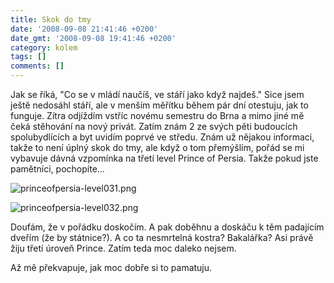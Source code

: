 ```yaml
---
title: Skok do tmy
date: '2008-09-08 21:41:46 +0200'
date_gmt: '2008-09-08 19:41:46 +0200'
category: kolem
tags: []
comments: []
---
```

<p>Jak se říká, "Co se v mládí naučíš, ve stáří jako když najdeš." Sice jsem ještě nedosáhl stáří, ale v menším měřítku během pár dní otestuju, jak to funguje. Zítra odjíždím vstříc novému semestru do Brna a mimo jiné mě čeká stěhování na nový privát. Zatím znám 2 ze svých pěti budoucích spolubydlících a byt uvidím poprvé ve středu. Znám už nějakou informaci, takže to není úplný skok do tmy, ale když o tom přemýšlím, pořád se mi vybavuje dávná vzpomínka na třetí level Prince of Persia. Takže pokud jste pamětníci, pochopíte...</p>
<p><img src='/assets/migrated/wp-uploads/2008/09/princeofpersia-level031.png' alt='princeofpersia-level031.png' /></p>
<p><img src='/assets/migrated/wp-uploads/2008/09/princeofpersia-level032.png' alt='princeofpersia-level032.png' /></p>
<p>Doufám, že v pořádku doskočím. A pak doběhnu a doskáču k těm padajícím dveřím (že by státnice?). A co ta nesmrtelná kostra? Bakalářka? Asi právě žiju třetí úroveň Prince. Zatím teda moc daleko nejsem.</p>
<p>Až mě překvapuje, jak moc dobře si to pamatuju.</p>
